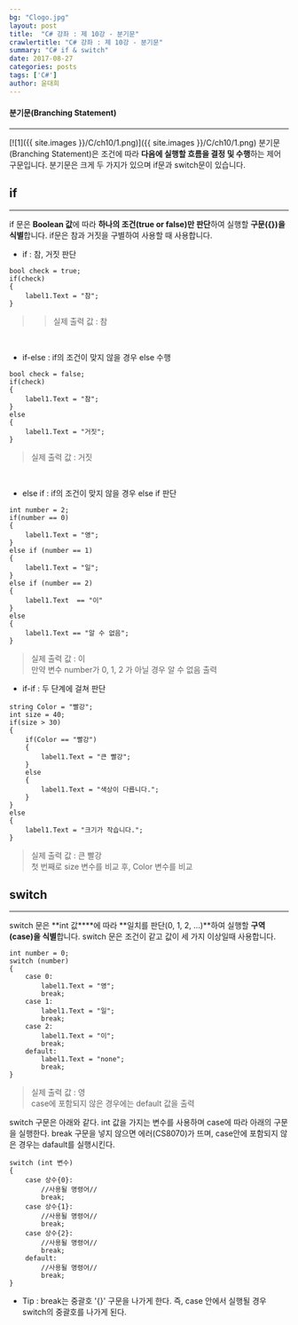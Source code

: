 ```yaml
---
bg: "Clogo.jpg"
layout: post
title:  "C# 강좌 : 제 10강 - 분기문"
crawlertitle: "C# 강좌 : 제 10강 - 분기문"
summary: "C# if & switch"
date: 2017-08-27
categories: posts
tags: ['C#']
author: 윤대희
---
```


#### 분기문(Branching Statement) ####
----------
[![1]({{ site.images }}/C/ch10/1.png)]({{ site.images }}/C/ch10/1.png)
분기문 (Branching Statement)은 조건에 따라 **다음에 실행할 흐름을 결정 및 수행**하는 제어 구문입니다. 분기문은 크게 두 가지가 있으며 if문과 switch문이 있습니다.

if
----------
----------
if 문은 **Boolean 값**에 따라 **하나의 조건(true or false)만 판단**하여 실행할 **구문({})을 식별**합니다. if문은 참과 거짓을 구별하여 사용할 때 사용합니다.

*    if : 참, 거짓 판단

```c#:
bool check = true;
if(check)
{
    label1.Text = "참";
}
```

>> 실제 출력 값 : 참 

<br>

* if-else : if의 조건이 맞지 않을 경우 else 수행

```c#:
bool check = false;
if(check)
{
    label1.Text = "참";
}
else
{
    label1.Text = "거짓";
}
```

> 실제 출력 값 : 거짓

<br>

* else if : if의 조건이 맞지 않을 경우 else if 판단

```c#:
int number = 2;
if(number == 0)
{
    label1.Text = "영";
}
else if (number == 1)
{
    label1.Text = "일";
}
else if (number == 2)
{
    label1.Text  == "이"
}
else
{
    label1.Text == "알 수 없음";
}
```

> 실제 출력 값 : 이   
    만약 변수 number가 0, 1, 2 가 아닐 경우 알 수 없음 출력

* if-if : 두 단계에 걸쳐 판단

```c#:
string Color = "빨강";
int size = 40;
if(size > 30)
{
    if(Color == "빨강")
    { 
        label1.Text = "큰 빨강";
    }    
    else
    {
        label1.Text = "색상이 다릅니다.";
    }
}
else
{
    label1.Text = "크기가 작습니다.";
}
```

> 실제 출력 값 : 큰 빨강    
    첫 번째로 size 변수를 비교 후, Color 변수를 비교

switch
----------
----------

switch 문은 **int 값****에 따라 **일치를 판단(0, 1, 2, ...)**하여 실행할 **구역(case)을 식별**합니다. switch 문은 조건이 같고 값이 세 가지 이상일때 사용합니다.

```c#:
int number = 0;
switch (number)
{
    case 0:
        label1.Text = "영";
        break;
    case 1:
        label1.Text = "일";
        break;
    case 2:
        label1.Text = "이";
        break;
    default:
        label1.Text = "none";
        break;
}
```

> 실제 출력 값 : 영    
    case에 포함되지 않은 경우에는 default 값을 출력

switch 구문은 아래와 같다. int 값을 가지는 변수를 사용하며 case에 따라 아래의 구문을 실행한다. break 구문을 넣지 않으면 에러(CS8070)가 뜨며, case안에 포함되지 않은 경우는 dafault를 실행시킨다.

```c#:
switch (int 변수)
{
    case 상수{0}:
        //사용될 명령어//
        break;
    case 상수{1}:
        //사용될 명령어//
        break;
    case 상수{2}:
        //사용될 명령어//
        break;
    default:
        //사용될 명령어//
        break;
}
```

* Tip : break는 중괄호 '{}' 구문을 나가게 한다. 즉, case 안에서 실행될 경우 switch의 중괄호를 나가게 된다.
